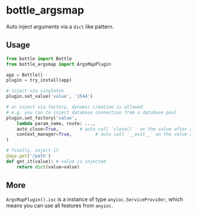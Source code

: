 # bottle_argsmap

Auto inject arguments via a `dict` like pattern.

## Usage

``` py
from bottle import Bottle
from bottle_argsmap import ArgsMapPlugin

app = Bottle()
plugin = try_install(app)

# inject via singleton
plugin.set_value('value', '1544')

# or inject via factory, dynamic creation is allowed
# e.g. you can to inject database connection from a database pool
plugin.set_factory('value',
    lambda param_name, route: ...,
    auto_close=True,        # auto call `close()`  on the value after responsed
    context_manager=True,         # auto call `__exit__` on the value after responsed
)

# finally, inject it
@app.get('/path')
def get_it(value): # value is injected
    return dict(value=value)
```

## More

`ArgsMapPlugin().ioc` is a instance of type `anyioc.ServiceProvider`, which means you can use all features from `anyioc`.
